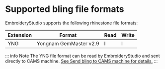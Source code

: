 # Supported bling file formats

EmbroideryStudio supports the following rhinestone file formats:

| Extension | Format                 | Read | Write |
| --------- | ---------------------- | ---- | ----- |
| YNG       | Yongnam GemMaster v2.9 | l    | l     |

::: info Note
The YNG file format can be read by EmbroideryStudio and sent directly to CAMS machine. [See Send bling to CAMS machine for details.](../../Applied/export/Send_bling_to_CAMS_machine)
:::
